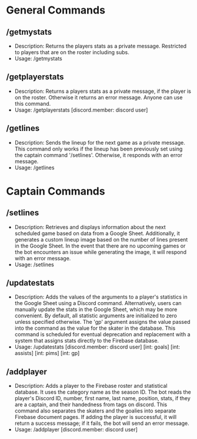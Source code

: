 # General Commands

## /getmystats
- Description: Returns the players stats as a private message. Restricted to players that are on the roster including subs.
- Usage: /getmystats
  
## /getplayerstats 
- Description: Returns a players stats as a private message, if the player is on the roster. Otherwise it returns an error message. Anyone can use this command.
- Usage: /getplayerstats [discord.member: discord user]

## /getlines
- Description: Sends the lineup for the next game as a private message. This command only works if the lineup has been previously set using the captain command '/setlines'. Otherwise, it responds with an error message.
- Usage: /getlines

# Captain Commands
## /setlines 
- Description: Retrieves and displays information about the next scheduled game based on data from a Google Sheet. Additionally, it generates a custom lineup image based on the number of lines present in the Google Sheet. In the event that there are no upcoming games or the bot encounters an issue while generating the image, it will respond with an error message.
- Usage: /setlines

## /updatestats
- Description: Adds the values of the arguments to a player's statistics in the Google Sheet using a Discord command. Alternatively, users can manually update the stats in the Google Sheet, which may be more convenient. By default, all statistic arguments are initialized to zero unless specified otherwise. The 'gp' argument assigns the value passed into the command as the value for the skater in the database. This command is scheduled for eventual deprecation and replacement with a system that assigns stats directly to the Firebase database.
- Usage: /updatestats [discord.member: discord user] [int: goals] [int: assists] [int: pims] [int: gp]

## /addplayer
- Description: Adds a player to the Firebase roster and statistical database. It uses the category name as the season ID. The bot reads the player's Discord ID, number, first name, last name, position, stats, if they are a captain, and their handedness from tags on discord. This command also separates the skaters and the goalies into separate Firebase document pages. If adding the player is successful, it will return a success message; if it fails, the bot will send an error message.
- Usage: /addplayer [discord.member: discord user]
